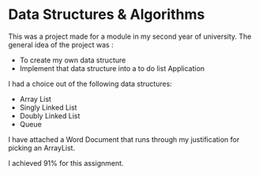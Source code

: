 # Data Structures & Algorithms
This was a project made for a module in my second year of university.
The general idea of the project was :
- To create my own data structure
- Implement that data structure into a to do list Application

I had a choice out of the following data structures:
- Array List
- Singly Linked List
- Doubly Linked List
- Queue

I have attached a Word Document that runs through my justification for picking an ArrayList.

I achieved 91% for this assignment.
